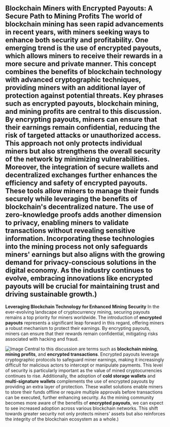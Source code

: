 **Blockchain Miners with Encrypted Payouts: A Secure Path to Mining Profits**
The world of blockchain mining has seen rapid advancements in recent years, with miners seeking ways to enhance both security and profitability. One emerging trend is the use of encrypted payouts, which allows miners to receive their rewards in a more secure and private manner. This concept combines the benefits of blockchain technology with advanced cryptographic techniques, providing miners with an additional layer of protection against potential threats.
Key phrases such as **encrypted payouts**, **blockchain mining**, and **mining profits** are central to this discussion. By encrypting payouts, miners can ensure that their earnings remain confidential, reducing the risk of targeted attacks or unauthorized access. This approach not only protects individual miners but also strengthens the overall security of the network by minimizing vulnerabilities.
Moreover, the integration of **secure wallets** and **decentralized exchanges** further enhances the efficiency and safety of encrypted payouts. These tools allow miners to manage their funds securely while leveraging the benefits of blockchain's decentralized nature. The use of **zero-knowledge proofs** adds another dimension to privacy, enabling miners to validate transactions without revealing sensitive information.
Incorporating these technologies into the mining process not only safeguards miners' earnings but also aligns with the growing demand for privacy-conscious solutions in the digital economy. As the industry continues to evolve, embracing innovations like **encrypted payouts** will be crucial for maintaining trust and driving sustainable growth.)
---
**Leveraging Blockchain Technology for Enhanced Mining Security**
In the ever-evolving landscape of cryptocurrency mining, securing payouts remains a top priority for miners worldwide. The introduction of **encrypted payouts** represents a significant leap forward in this regard, offering miners a robust mechanism to protect their earnings. By encrypting payouts, miners can ensure that their rewards remain confidential, mitigating risks associated with hacking and fraud.

![Image](https://github.com/user-attachments/assets/d7419ec9-dc67-403f-bf28-8faea5f1f74f)
Central to this discussion are terms such as **blockchain mining**, **mining profits**, and **encrypted transactions**. Encrypted payouts leverage cryptographic protocols to safeguard miner earnings, making it increasingly difficult for malicious actors to intercept or manipulate payments. This level of security is particularly important as the value of mined cryptocurrencies continues to rise.
Additionally, the adoption of **cold storage wallets** and **multi-signature wallets** complements the use of encrypted payouts by providing an extra layer of protection. These wallet solutions enable miners to store their funds offline or require multiple approvals before transactions can be executed, further enhancing security.
As the mining community becomes more aware of the benefits of **encrypted payouts**, we can expect to see increased adoption across various blockchain networks. This shift towards greater security not only protects miners' assets but also reinforces the integrity of the blockchain ecosystem as a whole.)
